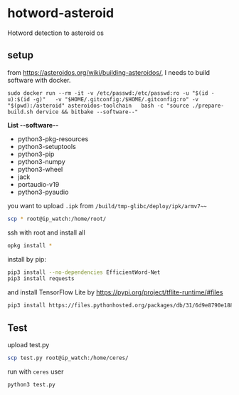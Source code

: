 # hotword-asteroid
Hotword detection to asteroid os

## setup

from https://asteroidos.org/wiki/building-asteroidos/, I needs to build software with docker.

```
sudo docker run --rm -it -v /etc/passwd:/etc/passwd:ro -u "$(id -u):$(id -g)"   -v "$HOME/.gitconfig:/$HOME/.gitconfig:ro" -v "$(pwd):/asteroid" asteroidos-toolchain   bash -c "source ./prepare-build.sh dervice && bitbake --software--"
```
**List --software--**
- python3-pkg-resources
- python3-setuptools
- python3-pip
- python3-numpy
- python3-wheel
- jack
- portaudio-v19
- python3-pyaudio

you want to upload ```.ipk``` from ```/build/tmp-glibc/deploy/ipk/armv7~~```
```sh
scp * root@ip_watch:/home/root/
```
ssh with root and install all
```sh
opkg install *
```

install by pip:
```sh
pip3 install --no-dependencies EfficientWord-Net
pip3 install requests
```

and install TensorFlow Lite by https://pypi.org/project/tflite-runtime/#files

```sh
pip3 install https://files.pythonhosted.org/packages/db/31/6d9e8790e188fd4c8647e8cdaece76e12155f2666453b030d91d194ea202/tflite_runtime-2.7.0-cp39-cp39-manylinux2014_armv7l.whl
```

## Test

upload test.py

```sh
scp test.py root@ip_watch:/home/ceres/
```
run with ```ceres``` user
```sh
python3 test.py
```
